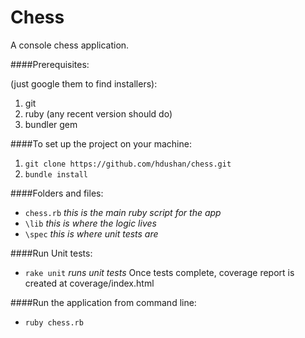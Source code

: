 Chess
==========

A console chess application.


####Prerequisites: 

(just google them to find installers):

1. git
2. ruby (any recent version should do)
3. bundler gem


####To set up the project on your machine:

1. `git clone https://github.com/hdushan/chess.git`
2. `bundle install`


####Folders and files:

- `chess.rb` *this is the main ruby script for the app*
- `\lib` *this is where the logic lives*
- `\spec` *this is where unit tests are*


####Run Unit tests:

- `rake unit` *runs unit tests*
Once tests complete, coverage report is created at coverage/index.html


####Run the application from command line:

- `ruby chess.rb`